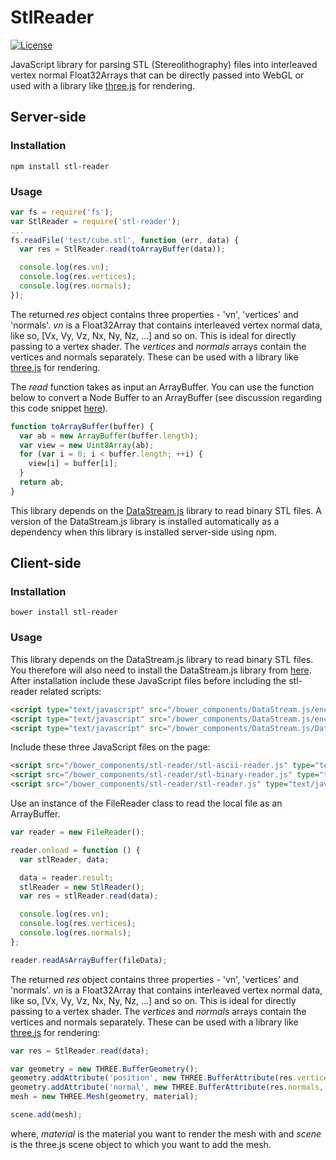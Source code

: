 # StlReader

[![License](https://img.shields.io/badge/license-MIT-yellowgreen.svg)](http://opensource.org/licenses/MIT)

JavaScript library for parsing STL (Stereolithography) files into interleaved
vertex normal Float32Arrays that can be directly passed into WebGL or used with
a library like [three.js](http://threejs.org/) for rendering.

## Server-side

### Installation

```
npm install stl-reader
```

### Usage

```JavaScript
var fs = require('fs');
var StlReader = require('stl-reader');
...
fs.readFile('test/cube.stl', function (err, data) {
  var res = StlReader.read(toArrayBuffer(data));

  console.log(res.vn);
  console.log(res.vertices);
  console.log(res.normals);
});
```

The returned *res* object contains three properties - 'vn', 'vertices' and
'normals'. *vn* is a Float32Array that contains interleaved vertex
normal data, like so, [Vx, Vy, Vz, Nx, Ny, Nz, ...] and so on. This is ideal
for directly passing to a vertex shader. The *vertices* and *normals* arrays
contain the vertices and normals separately. These can be used with a library
like [three.js](http://threejs.org/) for rendering.

The *read* function takes as input an ArrayBuffer. You can use the function
below to convert a Node Buffer to an ArrayBuffer (see discussion regarding this
code snippet [here](http://stackoverflow.com/questions/8609289/convert-a-binary-nodejs-buffer-to-javascript-arraybuffer)).

```JavaScript
function toArrayBuffer(buffer) {
  var ab = new ArrayBuffer(buffer.length);
  var view = new Uint8Array(ab);
  for (var i = 0; i < buffer.length; ++i) {
    view[i] = buffer[i];
  }
  return ab;
}
```

This library depends on the [DataStream.js](https://github.com/kig/DataStream.js)
library to read binary STL files. A version of the DataStream.js library is
installed automatically as a dependency when this library is installed
server-side using npm.

## Client-side

### Installation

```
bower install stl-reader
```

### Usage

This library depends on the DataStream.js library to read binary STL files. You
therefore will also need to install the DataStream.js library from
[here](https://github.com/kig/DataStream.js). After installation include these
JavaScript files before including the stl-reader related scripts:

```HTML
<script type="text/javascript" src="/bower_components/DataStream.js/encoding-indexes.js"></script>
<script type="text/javascript" src="/bower_components/DataStream.js/encoding.js"></script>
<script type="text/javascript" src="/bower_components/DataStream.js/DataStream.js"></script>
```

Include these three JavaScript files on the page:

```HTML
<script src="/bower_components/stl-reader/stl-ascii-reader.js" type="text/javascript"></script>
<script src="/bower_components/stl-reader/stl-binary-reader.js" type="text/javascript"></script>
<script src="/bower_components/stl-reader/stl-reader.js" type="text/javascript"></script>
```

Use an instance of the FileReader class to read the local file as an ArrayBuffer.

```Javascript
var reader = new FileReader();

reader.onload = function () {
  var stlReader, data;

  data = reader.result;
  stlReader = new StlReader();
  var res = stlReader.read(data);

  console.log(res.vn);
  console.log(res.vertices);
  console.log(res.normals);
};

reader.readAsArrayBuffer(fileData);
```

The returned *res* object contains three properties - 'vn', 'vertices' and
'normals'. *vn* is a Float32Array that contains interleaved vertex
normal data, like so, [Vx, Vy, Vz, Nx, Ny, Nz, ...] and so on. This is ideal
for directly passing to a vertex shader. The *vertices* and *normals* arrays
contain the vertices and normals separately. These can be used with a library
like [three.js](http://threejs.org/) for rendering:


```Javascript
var res = StlReader.read(data);

var geometry = new THREE.BufferGeometry();
geometry.addAttribute('position', new THREE.BufferAttribute(res.vertices, 3));
geometry.addAttribute('normal', new THREE.BufferAttribute(res.normals, 3));
mesh = new THREE.Mesh(geometry, material);

scene.add(mesh);
```

where, *material* is the material you want to render the mesh with and *scene*
is the three.js scene object to which you want to add the mesh.
